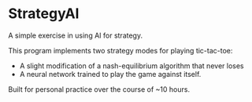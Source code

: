 # StrategyAI
A simple exercise in using AI for strategy.

This program implements two strategy modes for playing tic-tac-toe:
- A slight modification of a nash-equilibrium algorithm that never loses
- A neural network trained to play the game against itself.

Built for personal practice over the course of ~10 hours.

